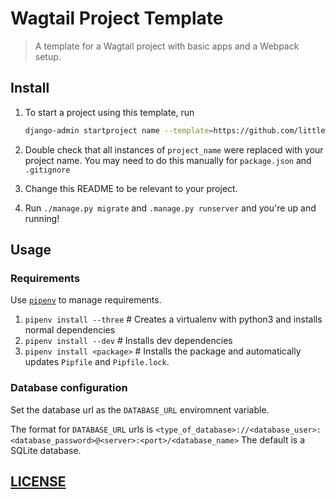# Wagtail Project Template

> A template for a Wagtail project with basic apps and a Webpack setup.

## Install

1.  To start a project using this template, run
    ```bash
    django-admin startproject name --template=https://github.com/littleweaver/wagtail-project-template.git
    ```

1.  Double check that all instances of `project_name` were replaced with your project name. You may need to do this manually for `package.json` and `.gitignore`

1.  Change this README to be relevant to your project.

1.  Run `./manage.py migrate` and `.manage.py runserver` and you're up and running!

## Usage

### Requirements
Use [`pipenv`](https://docs.pipenv.org/) to manage requirements.

1.  `pipenv install --three` # Creates a virtualenv with python3 and installs normal dependencies
1.  `pipenv install --dev` # Installs dev dependencies
1.  `pipenv install <package>` # Installs the package and automatically updates `Pipfile` and `Pipfile.lock`.

### Database configuration

Set the database url as the `DATABASE_URL` enviromnent variable.

The format for `DATABASE_URL` urls is
`<type_of_database>://<database_user>:<database_password>@<server>:<port>/<database_name>`
The default is a SQLite database.

## [LICENSE](LICENSE.md)
